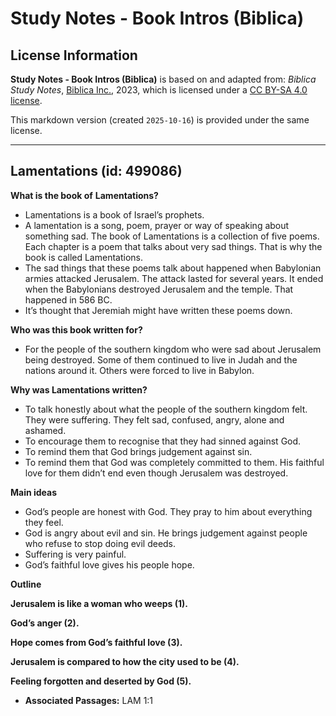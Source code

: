 # Study Notes - Book Intros (Biblica)

## License Information

**Study Notes - Book Intros (Biblica)** is based on and adapted from: _Biblica Study Notes_, [Biblica Inc.](https://www.biblica.com/), 2023, which is licensed under a [CC BY-SA 4.0 license](https://creativecommons.org/licenses/by-sa/4.0/legalcode.en).

This markdown version (created `2025-10-16`) is provided under the same license.



--------------------------------

## Lamentations (id: 499086)

**What is the book of** **Lamentations?**

* Lamentations is a book of Israel’s prophets.
* A lamentation is a song, poem, prayer or way of speaking about something sad. The book of Lamentations is a collection of five poems. Each chapter is a poem that talks about very sad things. That is why the book is called Lamentations.
* The sad things that these poems talk about happened when Babylonian armies attacked Jerusalem. The attack lasted for several years. It ended when the Babylonians destroyed Jerusalem and the temple. That happened in 586 BC.
* It’s thought that Jeremiah might have written these poems down.

**Who was this book written for?**

* For the people of the southern kingdom who were sad about Jerusalem being destroyed. Some of them continued to live in Judah and the nations around it. Others were forced to live in Babylon.

**Why was Lamentations written?**

* To talk honestly about what the people of the southern kingdom felt. They were suffering. They felt sad, confused, angry, alone and ashamed.
* To encourage them to recognise that they had sinned against God.
* To remind them that God brings judgement against sin.
* To remind them that God was completely committed to them. His faithful love for them didn’t end even though Jerusalem was destroyed.

**Main ideas**

* God’s people are honest with God. They pray to him about everything they feel.
* God is angry about evil and sin. He brings judgement against people who refuse to stop doing evil deeds.
* Suffering is very painful.
* God’s faithful love gives his people hope.

**Outline**

**Jerusalem is like a woman who weeps (1\).**

**God’s anger (2\).**

**Hope comes from God’s faithful love (3\).**

**Jerusalem is compared to how the city used to be (4\).**

**Feeling forgotten and deserted by God (5\).**

* **Associated Passages:** LAM 1:1

